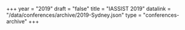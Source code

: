+++
year = "2019"
draft = "false"
title = "IASSIST 2019"
datalink = "/data/conferences/archive/2019-Sydney.json"
type = "conferences-archive"
+++
